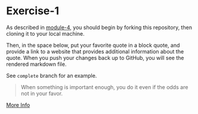 # Exercise-1

As described in [module-4](https://github.com/INFO-201/m4-git-intro), you should begin by forking this repository, then cloning it to your local machine.

Then, in the space below, put your favorite quote in a block quote, and provide a link to a website that provides additional information about the quote. When you push your changes back up to GitHub, you will see the rendered markdown file.

See `complete` branch for an example.

>When something is important enough, you do it even if the odds are not in your favor.

[More Info](http://www.brainyquote.com/quotes/authors/e/elon_musk.html)
